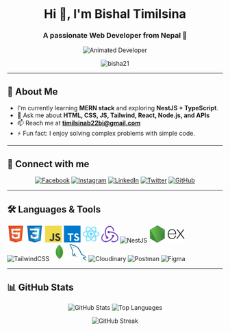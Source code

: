 <h1 align="center">Hi 👋, I'm Bishal Timilsina</h1>
<h3 align="center">A passionate Web Developer from Nepal 🚀</h3>

<p align="center">
  <img src="https://media.giphy.com/media/l0MYt5jPR6QX5pnqM/giphy.gif" width="200" alt="Animated Developer" />
</p>

<p align="center">
  <img src="https://komarev.com/ghpvc/?username=bisha21&label=Profile%20views&color=0e75b6&style=flat" alt="bisha21" />
</p>

---

## 🌱 About Me
- I'm currently learning **MERN stack** and exploring **NestJS + TypeScript**.
- 💬 Ask me about **HTML, CSS, JS, Tailwind, React, Node.js, and APIs**
- 📫 Reach me at **timilsinab22bi@gmail.com**
- ⚡ Fun fact: I enjoy solving complex problems with simple code.

---

## 🔗 Connect with me
<p align="center">
  <a href="https://facebook.com/bishal" target="_blank"><img src="https://raw.githubusercontent.com/rahuldkjain/github-profile-readme-generator/master/src/images/icons/Social/facebook.svg" alt="Facebook" height="30" width="40"/></a>
  <a href="https://instagram.com/hunterlashib" target="_blank"><img src="https://raw.githubusercontent.com/rahuldkjain/github-profile-readme-generator/master/src/images/icons/Social/instagram.svg" alt="Instagram" height="30" width="40"/></a>
  <a href="https://linkedin.com/in/bishal-timilsina" target="_blank"><img src="https://cdn.jsdelivr.net/npm/simple-icons@v9/icons/linkedin.svg" alt="LinkedIn" height="30" width="40"/></a>
  <a href="https://twitter.com/bishal_t" target="_blank"><img src="https://cdn.jsdelivr.net/npm/simple-icons@v9/icons/twitter.svg" alt="Twitter" height="30" width="40"/></a>
  <a href="https://github.com/bisha21" target="_blank"><img src="https://cdn.jsdelivr.net/npm/simple-icons@v9/icons/github.svg" alt="GitHub" height="30" width="40"/></a>
</p>

---

## 🛠️ Languages & Tools
<p align="left">
  <img src="https://raw.githubusercontent.com/devicons/devicon/master/icons/html5/html5-original.svg" alt="HTML5" width="40" height="40"/>
  <img src="https://raw.githubusercontent.com/devicons/devicon/master/icons/css3/css3-original.svg" alt="CSS3" width="40" height="40"/>
  <img src="https://raw.githubusercontent.com/devicons/devicon/master/icons/javascript/javascript-original.svg" alt="JavaScript" width="40" height="40"/>
  <img src="https://raw.githubusercontent.com/devicons/devicon/master/icons/typescript/typescript-original.svg" alt="TypeScript" width="40" height="40"/>
  <img src="https://raw.githubusercontent.com/devicons/devicon/master/icons/react/react-original.svg" alt="React" width="40" height="40"/>
  <img src="https://raw.githubusercontent.com/devicons/devicon/master/icons/redux/redux-original.svg" alt="Redux" width="40" height="40"/>
  <img src="https://www.vectorlogo.zone/logos/nestjs/nestjs-icon.svg" alt="NestJS" width="40" height="40"/>
  <img src="https://raw.githubusercontent.com/devicons/devicon/master/icons/nodejs/nodejs-original.svg" alt="Node.js" width="40" height="40"/>
  <img src="https://raw.githubusercontent.com/devicons/devicon/master/icons/express/express-original.svg" alt="Express" width="40" height="40"/>
  <img src="https://www.vectorlogo.zone/logos/tailwindcss/tailwindcss-icon.svg" alt="TailwindCSS" width="40" height="40"/>
  <img src="https://raw.githubusercontent.com/devicons/devicon/master/icons/mongodb/mongodb-original.svg" alt="MongoDB" width="40" height="40"/>
  <img src="https://raw.githubusercontent.com/devicons/devicon/master/icons/mysql/mysql-original.svg" alt="MySQL" width="40" height="40"/>
  <img src="https://www.vectorlogo.zone/logos/cloudinary/cloudinary-icon.svg" alt="Cloudinary" width="40" height="40"/>
  <img src="https://www.vectorlogo.zone/logos/getpostman/getpostman-icon.svg" alt="Postman" width="40" height="40"/>
  <img src="https://www.vectorlogo.zone/logos/figma/figma-icon.svg" alt="Figma" width="40" height="40"/>
</p>

---

## 📊 GitHub Stats

<p align="center">
  <img src="https://github-readme-stats.vercel.app/api?username=bisha21&show_icons=true&theme=radical" alt="GitHub Stats"/>
  <img src="https://github-readme-stats.vercel.app/api/top-langs/?username=bisha21&layout=compact&theme=radical" alt="Top Languages"/>
</p>

<p align="center">
  <img src="https://github-readme-streak-stats.herokuapp.com/?user=bisha21&theme=radical" alt="GitHub Streak"/>
</p>
